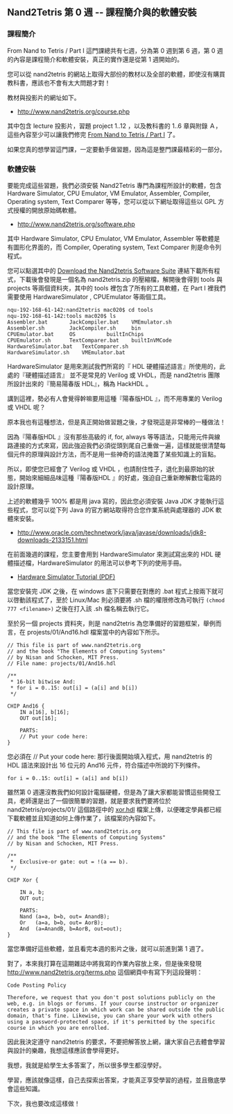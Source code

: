 ## Nand2Tetris 第 0 週 -- 課程簡介與的軟體安裝

### 課程簡介

From Nand to Tetris / Part I 這門課總共有七週，分為第 0 週到第 6 週，第 0 週的內容是課程簡介和軟體安裝，真正的實作還是從第 1 週開始的。

您可以從 nand2tetris 的網站上取得大部份的教材以及全部的軟體，即使沒有購買教科書，應該也不會有太大問題才對！

教材與投影片的網址如下。

* <http://www.nand2tetris.org/course.php>

其中包含 lecture 投影片，習題 project 1..12 ，以及教科書的 1..6 章與附錄 Ａ，這些內容至少可以讓我們修完 [From Nand to Tetris / Part I](https://www.coursera.org/course/nand2tetris1) 了。

如果您真的想學習這門課，一定要動手做習題，因為這是整門課最精彩的一部分。

### 軟體安裝

要能完成這些習題，我們必須安裝 Nand2Tetris 專門為課程所設計的軟體，包含 Hardware Simulator, CPU Emulator, VM Emulator, Assembler, Compiler, Operating system, Text Comparer 等等，您可以從以下網址取得這些以 GPL 方式授權的開放原始碼軟體。

* <http://www.nand2tetris.org/software.php>

其中 Hardware Simulator, CPU Emulator, VM Emulator, Assembler 等軟體是有圖形化界面的，而 Compiler, Operating system, Text Comparer 則是命令列程式。

您可以點選其中的 [Download the Nand2tetris Software Suite](http://www.nand2tetris.org/software/nand2tetris.zip) 連結下載所有程式，下載後會發現是一個名為 nand2tetris.zip 的壓縮檔，解開後會得到 tools 與 projects 等兩個資料夾，其中的 tools 裡包含了所有的工具軟體，在 Part I 裡我們需要使用 HardwareSimulator , CPUEmulator 等兩個工具。

```
nqu-192-168-61-142:nand2tetris mac020$ cd tools
nqu-192-168-61-142:tools mac020$ ls
Assembler.bat		JackCompiler.bat	VMEmulator.sh
Assembler.sh		JackCompiler.sh		bin
CPUEmulator.bat		OS			builtInChips
CPUEmulator.sh		TextComparer.bat	builtInVMCode
HardwareSimulator.bat	TextComparer.sh
HardwareSimulator.sh	VMEmulator.bat
```

HardwareSimulator 是用來測試我們所寫的『 HDL 硬體描述語言』所使用的，此處的『硬體描述語言』 並不是常見的 Verilog 或 VHDL，而是 nand2tetris 團隊所設計出來的『簡易陽春版 HDL』，稱為 HackHDL 。

講到這裡，勢必有人會覺得幹嘛要用這種『陽春版HDL 』，而不用專業的 Verilog 或 VHDL 呢？ 

原本我也有這種想法，但是真正開始做習題之後，才發現這是非常棒的一種做法！

因為『陽春版HDL 』沒有那些高級的 if, for, always 等等語法，只能用元件與線路連接的方式來寫，因此強迫我們必須從頭到尾自己重做一遍，這樣就能很清楚每個元件的原理與設計方法，而不是用一些神奇的語法掩蓋了某些知識上的盲點。

所以，即使您已經會了 Verilog 或 VHDL ，也請耐住性子，退化到最原始的狀態，開始來細細品味這種『陽春版HDL 』的好處，強迫自己重新瞭解數位電路的設計原理。

上述的軟體幾乎 100% 都是用 java 寫的，因此您必須安裝 Java JDK 才能執行這些程式，您可以從下列 Java 的官方網站取得符合您作業系統與處理器的 JDK 軟體來安裝。

* <http://www.oracle.com/technetwork/java/javase/downloads/jdk8-downloads-2133151.html>

在前面幾週的課程，您主要會用到 HardwareSimulator 來測試寫出來的 HDL 硬體描述檔，HardwareSimulator 的用法可以參考下列的使用手冊。

* [Hardware Simulator Tutorial (PDF)](http://www.nand2tetris.org/tutorials/PDF/Hardware%20Simulator%20Tutorial.pdf)

當您安裝完 JDK 之後，在 windows 底下只需要在對應的 .bat 程式上按兩下就可以啓動該程式了，至於 Linux/Mac 則必須要將 .sh 檔的權限修改為可執行 `(chmod 777 <filename>)` 之後在打入該 .sh 檔名稱去執行它。

至於另一個 projects 資料夾，則是 nand2tetris 為您準備好的習題框架，舉例而言，在 projests/01/And16.hdl 檔案當中的內容如下所示。

```
// This file is part of www.nand2tetris.org
// and the book "The Elements of Computing Systems"
// by Nisan and Schocken, MIT Press.
// File name: projects/01/And16.hdl

/**
 * 16-bit bitwise And:
 * for i = 0..15: out[i] = (a[i] and b[i])
 */

CHIP And16 {
    IN a[16], b[16];
    OUT out[16];

    PARTS:
    // Put your code here:
}
```

您必須在 // Put your code here: 那行後面開始填入程式，用 nand2tetris 的 HDL 語法來設計出 16 位元的 And16 元件，符合描述中所說的下列條件。

```
for i = 0..15: out[i] = (a[i] and b[i])
```

雖然第 0 週還沒教我們如何設計電腦硬體，但是為了讓大家都能習慣這些開發工具，老師還是出了一個很簡單的習題，就是要求我們要將位於 nand2tetris/projects/01/ 這個路徑中的 [xor.hdl](nand2tetris/projects/01/xor.hdl) 檔案上傳，以便確定學員都已經下載軟體並且知道如何上傳作業了，該檔案的內容如下。

```
// This file is part of www.nand2tetris.org
// and the book "The Elements of Computing Systems"
// by Nisan and Schocken, MIT Press.

/**
 *  Exclusive-or gate: out = !(a == b).
 */

CHIP Xor {

    IN a, b;
    OUT out;

    PARTS:
    Nand (a=a, b=b, out= AnandB);
    Or   (a=a, b=b, out= AorB);
    And  (a=AnandB, b=AorB, out=out);
}
```

當您準備好這些軟體，並且看完本週的影片之後，就可以前進到第 1 週了。

對了，本來我打算在這期雜誌中將我寫的作業內容放上來，但是後來發現 <http://www.nand2tetris.org/terms.php> 這個網頁中有寫下列這段聲明：

```
Code Posting Policy

Therefore, we request that you don't post solutions publicly on the web, e.g. in blogs or forums. If your course instructor or organizer creates a private space in which work can be shared outside the public domain, that's fine. Likewise, you can share your work with others using a password-protected space, if it's permitted by the specific course in which you are enrolled.
```

因此我決定遵守 nand2tetris 的要求，不要把解答放上網，讓大家自己去體會學習與設計的樂趣，我想這樣應該會學得更好。

我想，我就是給學生太多答案了，所以很多學生都沒學好。

學習，應該就像這樣，自己去探索出答案，才能真正享受學習的過程，並且徹底學會這些知識。

下次，我也要改成這樣做！


